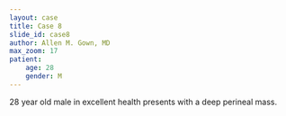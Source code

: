 ```yaml
---
layout: case
title: Case 8
slide_id: case8
author: Allen M. Gown, MD
max_zoom: 17
patient:
    age: 28
    gender: M
---
```

28 year old male in excellent health presents with a deep perineal mass.
